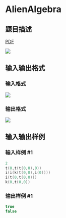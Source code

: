 # AlienAlgebra

## 题目描述

[problemUrl]: https://uva.onlinejudge.org/index.php?option=com_onlinejudge&Itemid=8&category=11&page=show_problem&problem=910

[PDF](https://uva.onlinejudge.org/external/9/p969.pdf)

![](https://cdn.luogu.com.cn/upload/vjudge_pic/UVA969/5e0a8592c59e6c17a3441555310f79162f629dd6.png)

## 输入输出格式

### 输入格式

![](https://cdn.luogu.com.cn/upload/vjudge_pic/UVA969/c3d9cda4c7a6a6deb6300cfa0a829964e77161ee.png)

### 输出格式

![](https://cdn.luogu.com.cn/upload/vjudge_pic/UVA969/c1911513253d1a8dffdb8eea3fb46736fb87e554.png)

## 输入输出样例

### 输入样例 #1

```cpp
2
t(0,t(t(0,0),0))
i(i(k(t(0,0),i(0))))
i(t(0,t(0,0)))
k(0,t(0,0))
```


### 输出样例 #1

```cpp
true
false
```


